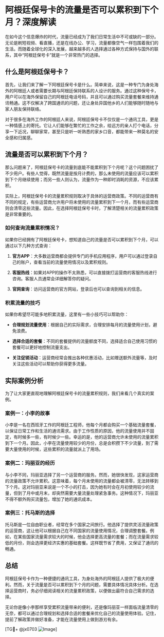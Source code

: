# 阿根廷保号卡的流量是否可以累积到下个月？深度解读

在如今这个信息爆炸的时代，流量已经成为了我们日常生活中不可或缺的一部分。无论是刷短视频、看直播，还是在线办公、学习，流量都像空气一样包围着我们的生活。而随着全球化的深入发展，越来越多的人选择通过各种方式保持与国外的联系，其中“阿根廷保号卡”就是一个非常热门的选择。

## 什么是阿根廷保号卡？

首先，让我们来了解一下阿根廷保号卡是什么。简单来说，这是一种专门为身处海外的阿根廷人或者需要长期与阿根廷保持联系的人设计的服务。通过这种保号卡，用户可以在海外保留自己的阿根廷电话号码，并且可以通过购买流量套餐来维持通讯畅通。这不仅解决了跨国通讯的问题，还让身处异国他乡的人们能够随时随地与家人朋友保持联络。

对于很多在海外工作的阿根廷人来说，阿根廷保号卡不仅仅是一个通讯工具，更是一种情感上的寄托。它让人们能够在繁忙的工作之余，给远方的亲人打个电话，分享一下近况，聊聊家常，甚至只是听一听熟悉的家乡口音，都能带来一种莫名的安全感和归属感。

## 流量是否可以累积到下个月？

那么问题来了，阿根廷保号卡的流量到底能不能累积到下个月呢？这个问题困扰了不少用户。有些人觉得，既然流量是按月计费的，那么未使用的流量应该可以累积到下个月继续使用；而另一些人则认为，流量作为一种即时消耗的资源，不应该累积。

实际上，阿根廷保号卡的流量累积规则取决于具体的运营商政策。不同的运营商有不同的规定，有些运营商允许用户将未使用的流量累积到下一个月，而有些运营商则会清零这些流量。因此，在选择阿根廷保号卡时，了解清楚相关的流量累积政策是非常重要的。

### 如何查询流量累积情况？

如果你已经拥有了阿根廷保号卡，想知道自己的流量是否可以累积到下个月，可以通过以下几种方式查询：

1. **官方APP**：大多数运营商都会提供专门的手机应用程序，用户可以通过登录自己的账户，查看当前的流量使用情况以及累积规则。
   
2. **客服热线**：如果对APP的操作不太熟悉，可以直接拨打运营商的客服热线进行咨询。客服人员通常会详细解答你的疑问。

3. **官网查询**：访问运营商的官方网站，登录后也可以查询到相关的信息。

### 积累流量的技巧

如果你希望尽可能多地积累流量，这里有一些小技巧可以帮助你：

- **合理规划流量使用**：根据自己的实际需求，合理安排每月的流量使用计划，避免浪费。
  
- **选择合适的套餐**：不同的套餐提供的流量额度不同，选择适合自己使用习惯的套餐可以更好地控制流量支出。

- **关注促销活动**：运营商经常会推出各种优惠活动，比如赠送额外流量等，及时关注这些活动可以帮助你获得更多流量。

## 实际案例分析

为了让大家更直观地理解阿根廷保号卡的流量累积规则，我们来看几个真实的案例。

### 案例一：小李的故事

小李是一名在西班牙工作的阿根廷工程师，他每个月都会购买一个基础流量套餐，以保证日常工作和生活的通讯需求。由于工作性质的原因，他的流量使用并不固定，有时候多一些，有时候少一些。幸运的是，他的运营商允许未使用的流量累积到下一个月。因此，小李在流量使用较少的月份，总是会积攒下不少流量，到了需要大量使用的时候，这些累积的流量就派上了用场。

### 案例二：玛丽亚的经历

与小李不同，玛丽亚选择了另一个运营商的服务。然而，她很快发现，这家运营商的流量政策不允许累积。这意味着，每个月未使用的流量都会被清零，无法转移到下个月。这对玛丽亚来说是一个不小的打击，因为她有时会在月初使用较少的流量，但到了月中或月末，却突然需要大量流量处理紧急事务。这种情况下，玛丽亚不得不额外购买流量包，增加了她的通讯成本。

### 案例三：托马斯的选择

托马斯是一位自由职业者，经常在多个国家之间旅行。他选择了提供灵活流量政策的运营商，这让他可以根据自己在不同国家的流量使用情况，合理调整套餐。例如，在某些国家流量需求较大的时候，他会选择更高流量的套餐；而在流量需求较低的月份，则会选择更经济实惠的基础套餐。这样既节省了费用，又保证了通讯的畅通。

## 总结

阿根廷保号卡作为一种便捷的通讯工具，为身处海外的阿根廷人提供了极大的便利。然而，关于流量是否可以累积到下个月的问题，需要具体情况具体分析。在选择运营商时，务必仔细阅读相关的流量累积政策，以便做出最符合自己需求的选择。

无论你是像小李那样享受累积流量带来的便利，还是像玛丽亚一样面临流量清零的无奈，都可以通过合理规划和选择合适的套餐来优化自己的流量使用体验。记住，提前了解政策并做好准备，才能在流量使用上做到游刃有余。

[TG💪+ @jx0703 ![Image](https://github.com/user-attachments/assets/dbca1d08-cadb-493c-b0ec-ad6f7a83f270)]